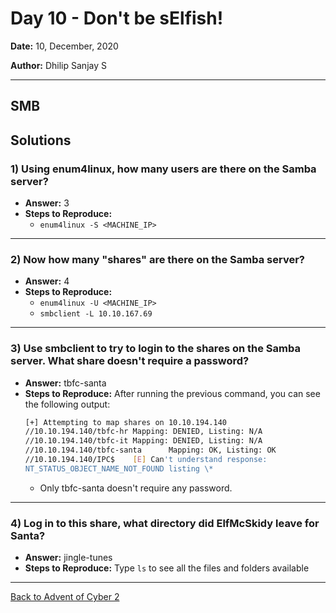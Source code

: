 # Day 10 - Don't be sElfish!

**Date:** 10, December, 2020

**Author:** Dhilip Sanjay S

---

## SMB

## Solutions

### 1) Using enum4linux, how many users are there on the Samba server?
- **Answer:** 3
- **Steps to Reproduce:** 
    - `enum4linux -S <MACHINE_IP>`
---
### 2) Now how many "shares" are there on the Samba server?
- **Answer:** 4
- **Steps to Reproduce:** 
    - `enum4linux -U <MACHINE_IP>`
    - `smbclient -L 10.10.167.69`

---
### 3) Use smbclient to try to login to the shares on the Samba server. What share doesn't require a password?
- **Answer:** tbfc-santa
- **Steps to Reproduce:** After running the previous command, you can see the following output:
    ```bash
    [+] Attempting to map shares on 10.10.194.140
    //10.10.194.140/tbfc-hr Mapping: DENIED, Listing: N/A
    //10.10.194.140/tbfc-it Mapping: DENIED, Listing: N/A
    //10.10.194.140/tbfc-santa      Mapping: OK, Listing: OK
    //10.10.194.140/IPC$    [E] Can't understand response:
    NT_STATUS_OBJECT_NAME_NOT_FOUND listing \*
    ```
    - Only tbfc-santa doesn't require any password.

---
### 4) Log in to this share, what directory did ElfMcSkidy leave for Santa?
- **Answer:** jingle-tunes
- **Steps to Reproduce:** Type `ls` to see all the files and folders available 

---
[Back to Advent of Cyber 2](/TryHackMe/Advent%20of%20Cyber%202) 